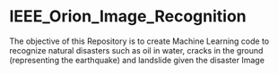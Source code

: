 # IEEE_Orion_Image_Recognition

The objective of this Repository is to create Machine Learning code to recognize natural disasters such as oil in water, cracks in the ground (representing the earthquake)
and landslide given the disaster Image
